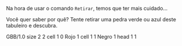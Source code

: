 Na hora de usar o comando `Retirar`, temos que ter mais cuidado...

Você quer saber por quê? Tente retirar uma pedra verde ou azul deste tabuleiro e descubra.

<gs-board>
  GBB/1.0
    size 2 2
    cell 1 0 Rojo 1
    cell 1 1 Negro 1
    head 1 1
</gs-board>
